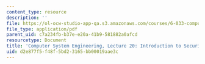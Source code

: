 ```yaml
---
content_type: resource
description: ''
file: https://ol-ocw-studio-app-qa.s3.amazonaws.com/courses/6-033-computer-system-engineering-spring-2018/d2e877f5f48f5bd23165bb00019aae3c_MIT6_033S18lec20.pdf
file_type: application/pdf
parent_uid: c7a234fb-b37e-e20a-41b9-581882a0afcd
resourcetype: Document
title: 'Computer System Engineering, Lecture 20: Introduction to Security'
uid: d2e877f5-f48f-5bd2-3165-bb00019aae3c
---
```

